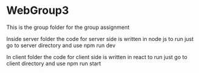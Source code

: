 # WebGroup3
This is the group folder for the group assignment

Inside server folder the code for server side is written in node js to run just go to server directory and use npm run dev

In client folder the code for client side is written in react to run just go to client directory and use npm run start
